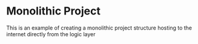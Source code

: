 # Monolithic Project

This is an example of creating a monolithic project structure hosting to the internet directly from the logic layer
